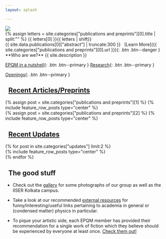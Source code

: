 ```yaml
---
layout: splash

---
```


<div class="home_banner_image">
<a href="{{ site.categories["publications and preprints"][0].url }}"><img src="{{ site.categories["publications and preprints"][0].header["overlay_image"] }}"></a>
</div>

<div class="home__column__main" markdown=1>
 <div class="home__column_skewed" markdown=1>
  <div class="home__banner__title" markdown=1>
  {% assign letters = site.categories["publications and preprints"][0].title | split:"" %}
  <span class="first-letter">{{ letters[0] }}</span>{{ letters | shift}}
  </div> 
  <span class="home__banner__abstract" markdown=1> 
  {{ site.data.publications[0]["abstract"] | truncate:300 }}
  </span> &nbsp;&nbsp;[Learn More]({{ site.categories["publications and preprints"][0].url }}){: .btn .btn--danger }
 </div>
 <div class="home__column_skewed" markdown=1>
  **Who are we?**
  <span class="epqm_description">{{ site.description }}</span>

  [EPQM in a nutshell](/about/#what-is-epqm){: .btn .btn--primary }
  [Research](/research/#overview-of-our-research){: .btn .btn--primary }

  [Openings](/about/#openings){: .btn .btn--primary }
 </div>
</div>


## <i class="fas fa-bookmark"></i>&nbsp;&nbsp;[Recent Articles/Preprints](/posts/)
<div class="home__column__main" markdown=1>
 <div class="home__column" markdown=1>
 {% assign post = site.categories["publications and preprints"][1] %}
 {% include feature_row_posts type="center" %}
 </div>
 <div class="home__column" markdown=1>
 {% assign post = site.categories["publications and preprints"][2] %}
 {% include feature_row_posts type="center" %}
 </div>
</div>

## <i class="fas fa-bolt"></i>&nbsp;&nbsp;[Recent Updates](/posts/)
<div class="home__column__main" markdown=1>
{% for post in site.categories["updates"] limit:2 %}
<div class="home__column" markdown=1>
{% include feature_row_posts type="center" %}
</div>
{% endfor %}
</div>

## <i class="fas fa-heart"></i>&nbsp;&nbsp;The good stuff

- Check out the [gallery](/gallery/) for some photographs of our group as well as the IISER Kolkata campus.

- Take a look at our recommended [external resources](/external-resources/) for funny/interesting/useful links pertaining to academia in general or (condensed matter) physics in particular.

- To pique your artistic side, each EPQM member has provided their recommendation for a single work of fiction which they believe should be experienced by everyone at least once. [Check them out!](/fiction-recommendations/)
